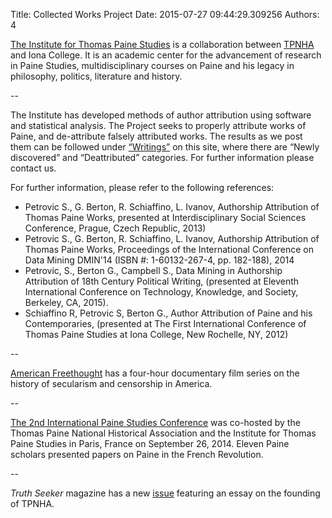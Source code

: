 Title: Collected Works Project
Date: 2015-07-27 09:44:29.309256
Authors: 4

[The Institute for Thomas Paine
Studies](http://www.iona.edu/About/Iona-in-Community/Institute-for-Thomas-Paine-Studies.aspx)
is a collaboration between [TPNHA](/) and Iona College. It
is an academic center for the advancement of research in Paine
Studies, multidisciplinary courses on Paine and his legacy in
philosophy, politics, literature and history.

--

The Institute has developed methods of author attribution using
software and statistical analysis. The Project seeks to properly
attribute works of Paine, and de-attribute falsely attributed
works. The results as we post them can be followed under [“Writings”](/pages/writings.html) on
this site, where there are “Newly discovered” and “Deattributed”
categories. For further information please contact us.

For further information, please refer to the following references:

- Petrovic S., G. Berton, R. Schiaffino, L. Ivanov, Authorship Attribution of Thomas Paine Works, presented at Interdisciplinary Social Sciences Conference, Prague, Czech Republic, 2013)
- Petrovic S., G. Berton, R. Schiaffino, L. Ivanov, Authorship Attribution of Thomas Paine Works, Proceedings of the International Conference on Data Mining DMIN'14 (ISBN #: 1-60132-267-4, pp. 182-188), 2014
- Petrovic, S., Berton G., Campbell S., Data Mining in Authorship Attribution of 18th Century Political Writing, (presented at Eleventh International Conference on Technology, Knowledge, and Society, Berkeley, CA, 2015).
- Schiaffino R, Petrovic S, Berton G., Author Attribution of Paine and his Contemporaries, (presented at The First International Conference of Thomas Paine Studies at Iona College, New Rochelle, NY, 2012)

--

[American Freethought](http://www.americanfreethought.tv/) has a
four-hour documentary film series on the history of secularism and
censorship in America.</p>

--

[The 2nd International Paine Studies
Conference](http://www.iona.edu/About/Iona-in-Community/Institute-for-Thomas-Paine-Studies/Scholarship/2014-Conference.aspx)
was co-hosted by the Thomas Paine National Historical Association and the Institute for Thomas Paine Studies in Paris, France on September 26, 2014. Eleven Paine scholars presented papers on Paine in the French Revolution.

--

*Truth Seeker* magazine has a new [issue](http://thetruthseeker.net/) featuring an essay on the founding of TPNHA.

